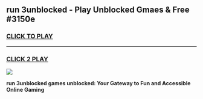 
## run 3unblocked - Play Unblocked Gmaes & Free #3150e
<h3>
<a href="https://news.freeplayer.one?title=run_3unblocked&ref=24F">CLICK TO PLAY</a></h3>
<hr>

<h3>
<a href="https://news.freeplayer.one?title=run_3unblocked&ref=24F">CLICK 2 PLAY</a>
  
</h3>

<a href="https://news.freeplayer.one?title=run_3unblocked&ref=24F/"><img src="https://clearcache.store/games.png"></a>


**run 3unblocked games unblocked: Your Gateway to Fun and Accessible Online Gaming**
